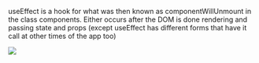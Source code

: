 
useEffect is a hook for what was then known as componentWillUnmount in the class components. Either occurs after the DOM is done rendering and passing state and props (except useEffect has different forms that have it call at other times of the app too)

![](https://i.imgur.com/opoER54.png)
